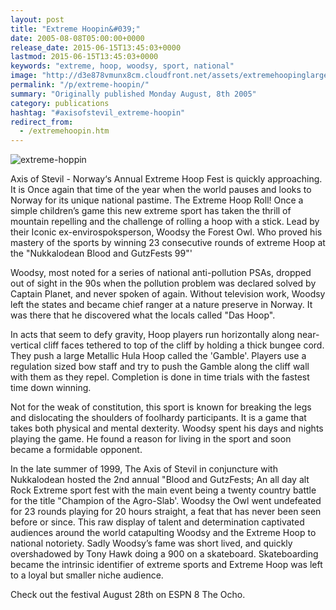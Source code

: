 ```yaml
---
layout: post
title: "Extreme Hoopin&#039;"
date: 2005-08-08T05:00:00+0000
release_date: 2015-06-15T13:45:03+0000
lastmod: 2015-06-15T13:45:03+0000
keywords: "extreme, hoop, woodsy, sport, national"
image: "http://d3e878vmunx8cm.cloudfront.net/assets/extremehoopinglarge.jpg"
permalink: "/p/extreme-hoopin/"
summary: "Originally published Monday August, 8th 2005"
category: publications
hashtag: "#axisofstevil_extreme-hoopin"
redirect_from:
  - /extremehoopin.htm
---
```


![extreme-hoppin](http://d3e878vmunx8cm.cloudfront.net/assets/extremehoopinglarge.jpg)

Axis of Stevil - Norway‘s Annual Extreme Hoop Fest is quickly approaching. It is Once again that time of the year when the world pauses and looks to Norway for its unique national pastime. The Extreme Hoop Roll! Once a simple children’s game this new extreme sport has taken the thrill of mountain repelling and the challenge of rolling a hoop with a stick. Lead by their Iconic ex-envirospoksperson, Woodsy the Forest Owl. Who proved his mastery of the sports by winning 23 consecutive rounds of extreme Hoop at the "Nukkalodean Blood and GutzFests 99"' 

Woodsy, most noted for a series of national anti-pollution PSAs, dropped out of sight in the 90s when the pollution problem was declared solved by Captain Planet, and never spoken of again. Without television work, Woodsy left the states and became chief ranger at a nature preserve in Norway. It was there that he discovered what the locals called "Das Hoop".

In acts that seem to defy gravity, Hoop players run horizontally along near-vertical cliff faces tethered to top of the cliff by holding a thick bungee cord. They push a large Metallic Hula Hoop called the 'Gamble'. Players use a regulation sized bow staff and try to push the Gamble along the cliff wall with them as they repel. Completion is done in time trials with the fastest time down winning.

Not for the weak of constitution, this sport is known for breaking the legs and dislocating the shoulders of foolhardy participants. It is a game that takes both physical and mental dexterity. Woodsy spent his days and nights playing the game. He found a reason for living in the sport and soon became a formidable opponent.

In the late summer of 1999, The Axis of Stevil in conjuncture with Nukkalodean hosted the 2nd annual "Blood and GutzFests; An all day alt Rock Extreme sport fest with the main event being a twenty country battle for the title "Champion of the Agro-Slab'. Woodsy the Owl went undefeated for 23 rounds playing for 20 hours straight, a feat that has never been seen before or since. This raw display of talent and determination captivated audiences around the world catapulting Woodsy and the Extreme Hoop to national notoriety. Sadly Woodsy’s fame was short lived, and quickly overshadowed by Tony Hawk doing a 900 on a skateboard. Skateboarding became the intrinsic identifier of extreme sports and Extreme Hoop was left to a loyal but smaller niche audience.

Check out the festival August 28th on ESPN 8 The Ocho.

